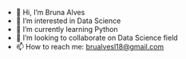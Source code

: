 - 👋 Hi, I’m Bruna Alves
- 👀 I’m interested in Data Science
- 🌱 I’m currently learning Python
- 💞️ I’m looking to collaborate on Data Science field
- 📫 How to reach me: brualvesl18@gmail.com


<!---
BrunaAlvves/BrunaAlvves is a ✨ special ✨ repository because its `README.md` (this file) appears on your GitHub profile.
You can click the Preview link to take a look at your changes.
--->

